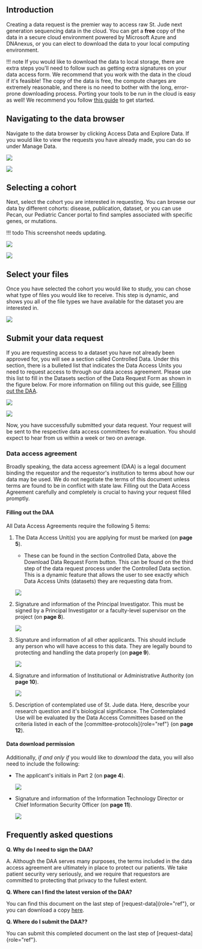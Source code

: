 ## Introduction

Creating a data request is the premier way to access raw St. Jude next 
generation sequencing data in the cloud. You can get a **free** copy of 
the data in a secure cloud environment powered by Microsoft Azure and 
DNAnexus, or you can elect to download the data to your local computing 
environment.

!!! note
    If you would like to download the data to local storage, there are
    extra steps you'll need to follow such as getting extra signatures
    on your data access form. We recommend that you work with the data
    in the cloud if it's feasible! The copy of the data is free, the 
    compute charges are extremely reasonable, and there is no need
    to bother with the long, error-prone downloading process. Porting 
    your tools to be run in the cloud is easy as well! We recommend 
    you follow [this guide](#run-your-tools) to get started.

## Navigating to the data browser

Navigate to the data browser by clicking Access Data and Explore
Data. If you would like to view the requests you have already made, you
can do so under Manage Data.

![](../../images/guides/data/data-request-1.png)

![](../../images/guides/data/data-request-2.png)

## Selecting a cohort

Next, select the cohort you are interested in requesting. You can
browse our data by different cohorts: disease, publication, dataset, or
you can use Pecan, our Pediatric Cancer portal to find samples
associated with specific genes, or mutations. 

!!! todo
    This screenshot needs updating.

![](../../images/guides/data/data-request-3.png)

![](../../images/guides/data/data-request-4.png)

## Select your files

Once you have selected the cohort you would like to study, you can chose what
type of files you would like to receive. This step is dynamic, and shows
you all of the file types we have available for the dataset you are
interested in.

![](../../images/guides/data/data-request-5.png)

## Submit your data request

If you are requesting access to a dataset you have not already been approved for, 
you will see a section called Controlled Data. Under this section, there is a bulleted list
that indicates the Data Access Units you need to request access to through our data
access agreement. Please use this list to fill in the Datasets section of the Data Request
Form as shown in the figure below. For more information on filling out this guide,
see [Filling out the DAA](#filling-out-the-daa).

![](../../images/guides/data/data-request-6.png)

![](../../images/guides/data/data-request-7.png)

Now, you have successfully submitted your data request. Your request
will be sent to the respective data access committees for evaluation.
You should expect to hear from us within a week or two on average. 

### Data access agreement

Broadly speaking, the data access agreement (DAA) is a legal document
binding the requestor and the requestor's institution to terms about
how our data may be used. We do not negotiate the terms of this document
unless terms are found to be in conflict with state law. Filling out the
Data Access Agreement carefully and completely is crucial to having your
request filled promptly.

#### Filling out the DAA

All Data Access Agreements require the following 5 items:

1. The Data Access Unit(s) you are applying for must be marked (on **page 5**).
    * These can be found in the section Controlled Data, above the Download Data Request
      Form button. This can be found on the third step of the data request
      process under the Controlled Data section. This is a dynamic feature
      that allows the user to see exactly which Data Access Units (datasets)
      they are requesting data from.

     ![](../../images/guides/data/dau-1.png)

2. Signature and information of the Principal Investigator. This must be
signed by a Principal Investigator or a faculty-level supervisor on the
project (on **page 8**).

    ![](../../images/guides/data/daa-2.png)

3. Signature and information of all other applicants. This should
include any person who will have access to this data. They are legally
bound to protecting and handling the data properly (on **page 9**).

    ![](../../images/guides/data/daa-1.png)

4. Signature and information of Institutional or Administrative
Authority (on **page 10**).

    ![](../../images/guides/data/daa-4.png)

5. Description of contemplated use of St. Jude data. Here, describe your
research question and it's biological significance. The Contemplated
Use will be evaluated by the Data Access Committees based on the
criteria listed in each of the [committee-protocols]{role="ref"} (on **page 12**).

#### Data download permission

Additionally, *if and only if* you would like to *download* the data,
you will also need to include the following:

* The applicant's initials in Part 2 (on **page 4**).

    ![](../../images/guides/data/daa-5.png)

* Signature and information of the Information Technology Director or
Chief Information Security Officer (on **page 11**).

    ![](../../images/guides/data/daa-6.png)

## Frequently asked questions

**Q. Why do I need to sign the DAA?**

A. Although the DAA serves many purposes, the terms included in the data access
agreement are ultimately in place to protect our patients. We take
patient security very seriously, and we require that requestors are
committed to protecting that privacy to the fullest extent.

**Q. Where can I find the latest version of the DAA?**

You can find this document on the last step of
[request-data]{role="ref"}, or you can download a copy
[here](https://platform.stjude.cloud/access_form).

**Q. Where do I submit the DAA??**

You can submit this completed document on the last step of
[request-data]{role="ref"}.
